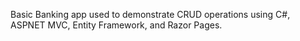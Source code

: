 Basic Banking app used to demonstrate CRUD operations using C#, ASPNET MVC, Entity Framework, and Razor Pages.
